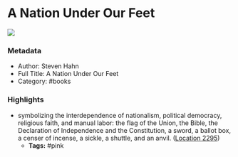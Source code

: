 # A Nation Under Our Feet

![](https://m.media-amazon.com/images/I/41mcKaLCHLL._SY160.jpg)

### Metadata

- Author: Steven Hahn
- Full Title: A Nation Under Our Feet
- Category: #books

### Highlights

- symbolizing the interdependence of nationalism, political democracy, religious faith, and manual labor: the flag of the Union, the Bible, the Declaration of Independence and the Constitution, a sword, a ballot box, a censer of incense, a sickle, a shuttle, and an anvil. ([Location 2295](https://readwise.io/to_kindle?action=open&asin=B003P9W9LG&location=2295))
    - **Tags:** #pink
